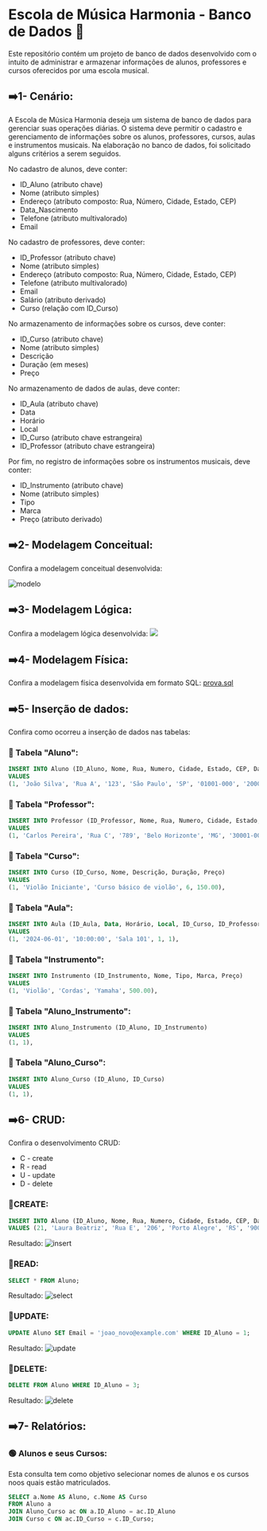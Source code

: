 # Escola de Música Harmonia - Banco de Dados 🎼
Este repositório contém um projeto de banco de dados desenvolvido com o intuito de administrar e armazenar informações de alunos, professores e cursos oferecidos por uma escola musical.

## ➡️1- Cenário:
A Escola de Música Harmonia deseja um sistema de banco de dados para gerenciar suas operações diárias. O sistema deve permitir o cadastro e gerenciamento de informações sobre os alunos, professores, cursos, aulas e instrumentos musicais. Na elaboração no banco de dados, foi solicitado alguns critérios a serem seguidos.

No cadastro de alunos, deve conter:
* ID_Aluno (atributo chave)
* Nome (atributo simples)
* Endereço (atributo composto: Rua, Número, Cidade, Estado, CEP)
* Data_Nascimento
* Telefone (atributo multivalorado)
* Email
  
No cadastro de professores, deve conter:
* ID_Professor (atributo chave)
* Nome (atributo simples)
* Endereço (atributo composto: Rua, Número, Cidade, Estado, CEP)
* Telefone (atributo multivalorado)
* Email
* Salário (atributo derivado)
* Curso (relação com ID_Curso)
  
No armazenamento de informações sobre os cursos, deve conter:
* ID_Curso (atributo chave)
* Nome (atributo simples)
* Descrição
* Duração (em meses)
* Preço
  
No armazenamento de dados de aulas, deve conter:
* ID_Aula (atributo chave)
* Data
* Horário
* Local
* ID_Curso (atributo chave estrangeira)
* ID_Professor (atributo chave estrangeira)
  
Por fim, no registro de informações sobre os instrumentos musicais, deve conter:
* ID_Instrumento (atributo chave)
* Nome (atributo simples)
* Tipo
* Marca
* Preço (atributo derivado)

## ➡️2- Modelagem Conceitual:
Confira a modelagem conceitual desenvolvida:

![modelo](https://github.com/lautoledo/Escola-de-Musica-BD/blob/main/imagens/modelo-conceitual.png)

## ➡️3- Modelagem Lógica:
Confira a modelagem lógica desenvolvida:
![](https://github.com/lautoledo/Escola-de-Musica-BD/blob/main/imagens/modelo-l%C3%B3gico.png)

## ➡️4- Modelagem Física:
Confira a modelagem física desenvolvida em formato SQL:
[prova.sql](https://github.com/lautoledo/Escola-de-Musica-BD/blob/main/prova.sql)

## ➡️5- Inserção de dados:
Confira como ocorreu a inserção de dados nas tabelas:
### 🔸 Tabela "Aluno":
```sql
INSERT INTO Aluno (ID_Aluno, Nome, Rua, Numero, Cidade, Estado, CEP, Data_Nascimento, Telefone, Email)
VALUES
(1, 'João Silva', 'Rua A', '123', 'São Paulo', 'SP', '01001-000', '2000-01-01', '11999999999', 'joao@example.com'),
```

### 🔸 Tabela "Professor":
```sql
INSERT INTO Professor (ID_Professor, Nome, Rua, Numero, Cidade, Estado, CEP, Telefone, Email, Salário)
VALUES
(1, 'Carlos Pereira', 'Rua C', '789', 'Belo Horizonte', 'MG', '30001-000', '31999999999', 'carlos@example.com', 3500.00),
```

### 🔸 Tabela "Curso":
```sql
INSERT INTO Curso (ID_Curso, Nome, Descrição, Duração, Preço)
VALUES
(1, 'Violão Iniciante', 'Curso básico de violão', 6, 150.00),
```

### 🔸 Tabela "Aula":
```sql
INSERT INTO Aula (ID_Aula, Data, Horário, Local, ID_Curso, ID_Professor)
VALUES
(1, '2024-06-01', '10:00:00', 'Sala 101', 1, 1),
```

### 🔸 Tabela "Instrumento":
```sql
INSERT INTO Instrumento (ID_Instrumento, Nome, Tipo, Marca, Preço)
VALUES
(1, 'Violão', 'Cordas', 'Yamaha', 500.00),
```

### 🔸 Tabela "Aluno_Instrumento":
```sql
INSERT INTO Aluno_Instrumento (ID_Aluno, ID_Instrumento)
VALUES
(1, 1),
```

### 🔸 Tabela "Aluno_Curso":
```sql
INSERT INTO Aluno_Curso (ID_Aluno, ID_Curso)
VALUES
(1, 1),
```

## ➡️6- CRUD:
Confira o desenvolvimento CRUD:
* C - create
* R - read
* U - update
* D - delete

### 🔳CREATE:
```sql
INSERT INTO Aluno (ID_Aluno, Nome, Rua, Numero, Cidade, Estado, CEP, Data_Nascimento, Telefone, Email)
VALUES (21, 'Laura Beatriz', 'Rua E', '206', 'Porto Alegre', 'RS', '90001-000', '1995-05-15', '52999999999', 'laura@example.com');
```
Resultado:
![insert](https://github.com/lautoledo/Escola-de-Musica-BD/blob/main/imagens/insert.png)

### 🔳READ:
```sql
SELECT * FROM Aluno;
```
Resultado:
![select](https://github.com/lautoledo/Escola-de-Musica-BD/blob/main/imagens/select.png)

### 🔳UPDATE:
```sql
UPDATE Aluno SET Email = 'joao_novo@example.com' WHERE ID_Aluno = 1;
```
Resultado:
![update](https://github.com/lautoledo/Escola-de-Musica-BD/blob/main/imagens/update.png)

### 🔳DELETE:
```sql
DELETE FROM Aluno WHERE ID_Aluno = 3;
```
Resultado:
![delete](https://github.com/lautoledo/Escola-de-Musica-BD/blob/main/imagens/delete.png)

## ➡️7- Relatórios:

### 🟢 Alunos e seus Cursos:
Esta consulta tem como objetivo selecionar nomes de alunos e os cursos noos quais estão matriculados.
```sql
SELECT a.Nome AS Aluno, c.Nome AS Curso
FROM Aluno a
JOIN Aluno_Curso ac ON a.ID_Aluno = ac.ID_Aluno
JOIN Curso c ON ac.ID_Curso = c.ID_Curso;
```




